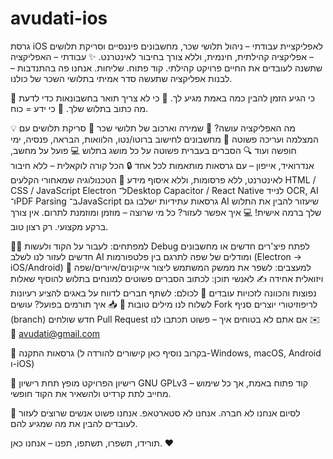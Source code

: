 # avudati-ios
גרסת iOS לאפליקציית עבודתי – ניהול תלושי שכר, מחשבונים פיננסיים וסריקת תלושים – אפליקציה קהילתית, חינמית, וללא צורך בחיבור לאינטרנט.
✨ עבודתי – האפליקציה שתשנה לעובדים את החיים
פרויקט קהילתי. קוד פתוח. שליחות.
אנחנו פה בהתנדבות – לבנות אפליקציה שתעשה סדר אמיתי בתלושי השכר של כולנו.

📢 כי הגיע הזמן להבין כמה באמת מגיע לך.
📢 כי לא צריך תואר בחשבונאות כדי לדעת מה כתוב בתלוש שלך.
📢 כי ידע = כוח.

💡 מה האפליקציה עושה?
📂 שמירה וארכוב של תלושי שכר
📸 סריקת תלושים עם המצלמה ועריכה פשוטה
🧮 מחשבונים לחישוב ברוטו/נטו, הלוואות, הבראה, פנסיה, ימי חופשה ועוד
🔍 הסברים בעברית פשוטה על כל מושג בתלוש
💻 פועל על מחשב, אנדרואיד, אייפון – עם גרסאות מותאמות לכל אחד
🔒 הכל קורה לוקאלית – ללא חיבור לאינטרנט, ללא פרסומות, וללא איסוף מידע
🧠 הטכנולוגיה שמאחורי הקלעים
HTML / CSS / JavaScript
Electron ל־Desktop
Capacitor / React Native לנייד
OCR, AI ו־PDF Parsing ב־JavaScript
גרסאות עתידיות ישלבו גם AI שיעזור להבין את התלוש שלך ברמה אישית!
💻 איך אפשר לעזור?
כל מי שרוצה – מוזמן ומוזמנת לתרום. אין צורך ברקע מקצועי. רק רצון טוב.

👨‍💻 למפתחים:
לעבור על הקוד ולעשות Debug
לפתח פיצ'רים חדשים או מחשבונים חדשים
לעזור לנו לשלב AI ומודלים של שפה
לתרגם בין פלטפורמות (Electron → iOS/Android)
🎨 למעצבים:
לשפר את ממשק המשתמש
ליצור אייקונים/איורים/שפה ויזואלית אחידה
✍️ לאנשי תוכן:
לכתוב הסברים פשוטים למונחים בתלוש
להוסיף שאלות נפוצות והכוונה לזכויות עובדים
💬 לכולם:
לשתף חברים
לדווח על באגים
להציע רעיונות
לשלוח לנו מילים טובות 🙏
📥 איך תורמים בפועל?
עושים Fork לריפוזיטורי
יוצרים סניף (branch) חדש
שולחים Pull Request
אם אתם לא בטוחים איך – פשוט תכתבו לנו ✉️
📧 avudati@gmail.com

🚀 גרסאות התקנה
(בקרוב נוסיף כאן קישורים להורדה ל-Windows, macOS, Android ו-iOS)

📜 רישיון
הפרויקט מופץ תחת רישיון GNU GPLv3 –
קוד פתוח באמת, אך כל שימוש מחייב לתת קרדיט ולהשאיר את הקוד חופשי.

🙏 לסיום
אנחנו לא חברה. אנחנו לא סטארטאפ.
אנחנו פשוט אנשים שרוצים לעזור לעובדים להבין את מה שמגיע להם.

תורידו, תשפרו, תשתפו, תפנו –
אנחנו כאן.
❤️
